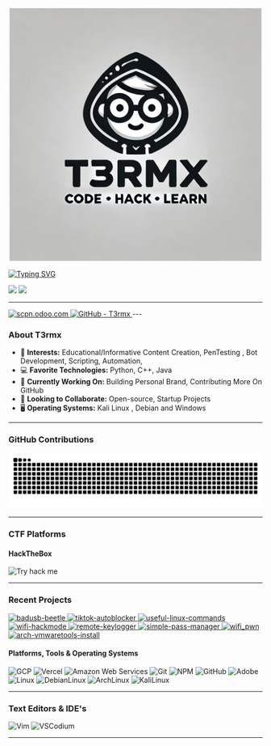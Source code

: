 <!-- Your banner image -->
<p align="center">
  <img src="https://github.com/T3rmx/T3rmx/blob/main/file-TNEykvtnXaZW6TpU7nJE4x.jpg" alt="Header image" width="500" height="500">
</p>

[![Typing SVG](https://readme-typing-svg.herokuapp.com?color=%23E3E3E3&left=true&vCenter=true&width=600&lines=You+Found+T3rmx!+;Programming+Geek,+Hacking+Enthusiast,+Content+Creator+;Nokturnal+Community+Founder)](https://git.io/typing-svg)
<p align="left">
  <a href="https://github.com/jimididit/jimididit"><img src="https://img.shields.io/badge/status-updating-brightgreen.svg"></a>
  <a href="https://github.com/T3rmx/T3rmx/stargazers"><img src="https://img.shields.io/github/stars/T3rmx"></a>
</p>

---

<p align="left">
  <a href="https://scpn.odoo.com">
    <img src="https://img.shields.io/badge/Website-scpn.odoo.com-1abc9c?style=flat-square&logo=Beacons.ai&logoColor=white" alt="scpn.odoo.com" />
  </a>
  <a href="https://github.com/T3rmx">
    <img src="https://img.shields.io/badge/GitHub-@T3rmx-F1007E?style=flat-square&logo=github&logoColor=white" alt="GitHub - T3rmx" />
  </a>
---

### About T3rmx 
- 🌟 **Interests:** Educational/Informative Content Creation, PenTesting , Bot Development, Scripting, Automation, 
- 💻 **Favorite Technologies:** Python, C++, Java
- 🌱 **Currently Working On:** Building Personal Brand, Contributing More On GitHub
- 🤝 **Looking to Collaborate:** Open-source, Startup Projects
- 🖥️ **Operating Systems:** Kali Linux , Debian and Windows

---

### GitHub Contributions
<!--🐍📈SNAKEGRAPH / 🌐WEBSITE: https://github.com/Platane/snk -->
<picture>
  <source media="(prefers-color-scheme: dark)" srcset="https://raw.githubusercontent.com/T3rmx/T3rmx/output/github-contribution-grid-snake-dark.svg" />
  <source media="(prefers-color-scheme: light)" srcset="https://raw.githubusercontent.com/T3rmx/T3rmx/output/github-contribution-grid-snake.svg" />
  <img alt="github-snake" src="https://raw.githubusercontent.com/jimididit/jimididit/output/github-contribution-grid-snake.svg" />
</picture>

---


### CTF Platforms

#### HackTheBox
![Try hack me](https://tryhackme-badges.s3.amazonaws.com/T3rmx.png?update=4)


---

### Recent Projects
<p align="left">
  <a href="https://github.com/jimididit/badusb-beetle">
    <img src="https://github-readme-stats.vercel.app/api/pin/?username=jimididit&repo=badusb-beetle&theme=nightowl" alt="badusb-beetle" />
  </a>
  <a href="https://github.com/jimididit/tiktok-autoblocker">
    <img src="https://github-readme-stats.vercel.app/api/pin/?username=jimididit&repo=tiktok-autoblocker&theme=nightowl" alt="tiktok-autoblocker" />
  </a>
  <a href="https://github.com/jimididit/useful-linux-commands">
    <img src="https://github-readme-stats.vercel.app/api/pin/?username=jimididit&repo=useful-linux-commands&theme=nightowl" alt="useful-linux-commands" />
  </a>
  <a href="https://github.com/jimididit/wifi-hackmode">
    <img src="https://github-readme-stats.vercel.app/api/pin/?username=jimididit&repo=wifi-hackmode&theme=nightowl" alt="wifi-hackmode" />
  </a>
   <a href="https://github.com/jimididit/remote-keylogger">
    <img src="https://github-readme-stats.vercel.app/api/pin/?username=jimididit&repo=remote-keylogger&theme=nightowl" alt="remote-keylogger" />
  </a>
  <a href="https://github.com/jimididit/simple-pass-manager">
    <img src="https://github-readme-stats.vercel.app/api/pin/?username=jimididit&repo=simple-pass-manager&theme=nightowl" alt="simple-pass-manager" />
  </a>
  <a href="https://github.com/jimididit/wifi_pwn">
    <img src="https://github-readme-stats.vercel.app/api/pin/?username=jimididit&repo=wifi_pwn&theme=nightowl" alt="wifi_pwn" />
  </a>
  <a href="https://github.com/jimididit/arch-vmwaretools-install">
    <img src="https://github-readme-stats.vercel.app/api/pin/?username=jimididit&repo=arch-vmwaretools-install&theme=nightowl" alt="arch-vmwaretools-install" />
  </a>
</p>


#### Platforms, Tools & Operating Systems
<p align="left">
  <img src="https://img.shields.io/badge/Google%20Cloud-4285F4?style=flat-square&logo=googlecloud&logoColor=white" alt="GCP" />
  <img src="https://img.shields.io/badge/Vercel-000000?style=flat-square&logo=vercel&logoColor=white" alt="Vercel" />
  <img src="https://img.shields.io/badge/AWS-232F3E?style=flat-square&logo=amazonwebservices&logoColor=white" alt="Amazon Web Services" />
  <img src="https://img.shields.io/badge/Git-F05032?style=flat-square&logo=git&logoColor=white" alt="Git" />
  <img src="https://img.shields.io/badge/NPM-CB3837?style=flat-square&logo=npm&logoColor=white" alt="NPM" />
  <img src="https://img.shields.io/badge/GitHub-181717?style=flat-square&logo=github&logoColor=white" alt="GitHub" />
  <img src="https://img.shields.io/badge/Adobe-FF0000?style=flat-square&logo=adobe&logoColor=white" alt="Adobe" />
  <img src="https://img.shields.io/badge/Linux-FCC624?style=flat-square&logo=linux&logoColor=black" alt="Linux" />
  <img src="https://img.shields.io/badge/Debian-A81D33?style=flat-square&logo=debian&logoColor=white" alt="DebianLinux" />
  <img src="https://img.shields.io/badge/Arch%20Linux-1793D1?style=flat-square&logo=archlinux&logoColor=white" alt="ArchLinux" />
  <img src="https://img.shields.io/badge/Kali%20Linux-557C94?style=flat-square&logo=kalilinux&logoColor=white" alt="KaliLinux" />
</p>

---

### Text Editors & IDE's
<p align="left">
  <img src="https://img.shields.io/badge/Vim-019733?style=flat-square&logo=vim&logoColor=white" alt="Vim" />
  <img src="https://img.shields.io/badge/VSCodium-2F80ED?style=flat-square&logo=vscodium&logoColor=white" alt="VSCodium" />

---

<!---
T3rmx/T3rmx is a ✨ special ✨ repository because its `README.md` (this file) appears on your GitHub profile.
You can click the Preview link to take a look at your changes.
--->
